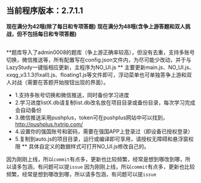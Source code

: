 ## 当前程序版本：2.7.1.1
**现在满分为42哦(除了每日和专项答题)**  	**现在满分为48哦(含争上游答题和双人挑战，但不包括每日和专项答题)**  
##
**题库导入了admin0008的题库（争上游正确率较高），但没有去重，支持多账号切换，微信推送等，所有配置写在config.json文件内，为尽可能少改动，并于与LazyStudy一键版相应更新，主程序为NO_UI.js
** 主要更新main.js、NO_UI.js、xxqg_v3.1.3(fixall).js、floating1.js等文件即可，浮动菜单也可单独答争上游和双人对战（需要在答题开始按钮出现的界面）。

 *  1.支持多账号切换和微信推送，同时备份学习进度
 *  2.学习进度listX.db请复制list.db改名放在项目目录或备份目录，每次学习完成会自动备份
 *  3.微信推送采用pushplus，token可在pushplus网站中可以找到，http://pushplus.hxtrip.com/
 *  4.设置你的强国账号和密码，需要在强国APP上登录过（即设备已授权登录）
 *  5.复制到auto.js的项目目录，运行或编译即可享用，请授权无障碍和悬浮窗权限
** 具体自定义的数据样式可打开NO_UI.js修改自己的。

因为刚刚上线，所以`commit`有点多，更新也比较频繁，经常是想到哪改到哪，所以请多包涵，有问题可以提`issue`    	因为刚刚上线，所以`commit`有点多，更新也比较频繁，经常是想到哪改到哪，所以请多包涵，有问题可以提`issue`    

